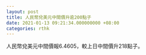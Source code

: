 ```yaml
---
layout: post
title: 人民幣兌美元中間價升逾200點子
date: 2021-01-13 09:21:34.000000000 +08:00
categories: rthk
---
```


人民幣兌美元中間價報6.4605，較上日中間價升218點子。
